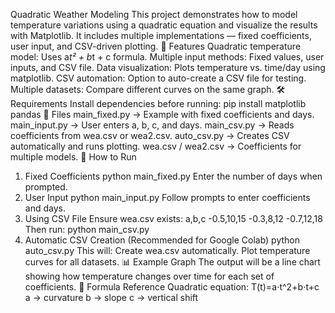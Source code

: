 Quadratic Weather Modeling
This project demonstrates how to model temperature variations using a quadratic equation and visualize the results with Matplotlib.
It includes multiple implementations — fixed coefficients, user input, and CSV-driven plotting.
📌 Features
Quadratic temperature model: Uses a*t² + b*t + c formula.
Multiple input methods: Fixed values, user inputs, and CSV file.
Data visualization: Plots temperature vs. time/day using matplotlib.
CSV automation: Option to auto-create a CSV file for testing.
Multiple datasets: Compare different curves on the same graph.
🛠 Requirements
Install dependencies before running:
pip install matplotlib pandas
📂 Files
main_fixed.py → Example with fixed coefficients and days.
main_input.py → User enters a, b, c, and days.
main_csv.py → Reads coefficients from wea.csv or wea2.csv.
auto_csv.py → Creates CSV automatically and runs plotting.
wea.csv / wea2.csv → Coefficients for multiple models.
🚀 How to Run
1. Fixed Coefficients
python main_fixed.py
Enter the number of days when prompted.
2. User Input
python main_input.py
Follow prompts to enter coefficients and days.
3. Using CSV File
Ensure wea.csv exists:
a,b,c
-0.5,10,15
-0.3,8,12
-0.7,12,18
Then run:
python main_csv.py
4. Automatic CSV Creation (Recommended for Google Colab)
python auto_csv.py
This will:
Create wea.csv automatically.
Plot temperature curves for all datasets.
📊 Example Graph
The output will be a line chart showing how temperature changes over time for each set of coefficients.
📖 Formula Reference
Quadratic equation:
T(t)=a⋅t^2+b⋅t+c
a → curvature
b → slope
c → vertical shift
